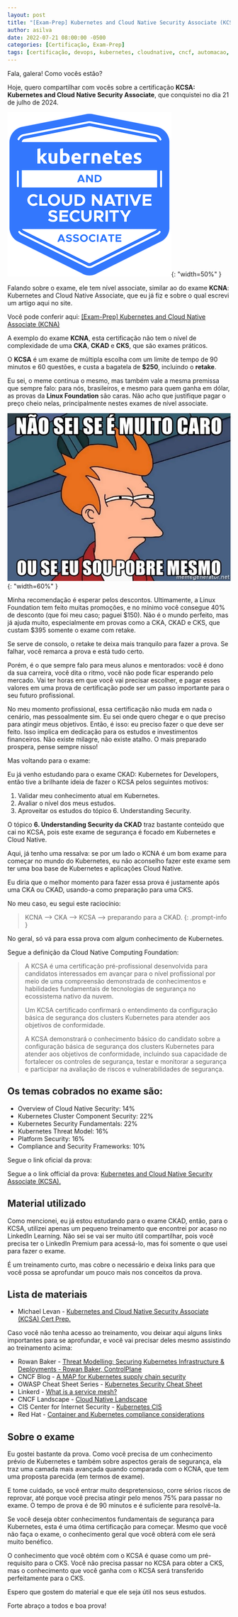 ```yaml
---
layout: post
title: "[Exam-Prep] Kubernetes and Cloud Native Security Associate (KCSA)"
author: asilva
date: 2022-07-21 08:00:00 -0500
categories: [Certificação, Exam-Prep]
tags: [certificação, devops, kubernetes, cloudnative, cncf, automacao, iac, cicd, container, linux, linuxfoundation, sre, sysadmin, observabilidade]
---
```


Fala, galera! Como vocês estão?

Hoje, quero compartilhar com vocês sobre a certificação **KCSA: Kubernetes and Cloud Native Security Associate**, que conquistei no dia 21 de julho de 2024.

![](/assets/img/82/kcsa01.png){: "width=50%" }

Falando sobre o exame, ele tem nível associate, similar ao do exame **KCNA**: Kubernetes and Cloud Native Associate, que eu já fiz e sobre o qual escrevi um artigo aqui no site.

Você pode conferir aqui: <a href="https://unicast.com.br/posts/exam-prep-kcna-kubernetes-cloud-native/" target="_blank">[Exam-Prep] Kubernetes and Cloud Native Associate (KCNA)</a>

A exemplo do exame **KCNA**, esta certificação não tem o nível de complexidade de uma **CKA**, **CKAD** e **CKS**, que são exames práticos.

O **KCSA** é um exame de múltipla escolha com um limite de tempo de 90 minutos e 60 questões, e custa a bagatela de **$250**, incluindo o **retake**.

Eu sei, o meme continua o mesmo, mas também vale a mesma premissa que sempre falo: para nós, brasileiros, e mesmo para quem ganha em dólar, as provas da **Linux Foundation** são caras. Não acho que justifique pagar o preço cheio nelas, principalmente nestes exames de nível associate.

![](/assets/img/82/kcsa02.jpg){: "width=60%" }

Minha recomendação é esperar pelos descontos. Ultimamente, a Linux Foundation tem feito muitas promoções, e no mínimo você consegue 40% de desconto (que foi meu caso; paguei $150). Não é o mundo perfeito, mas já ajuda muito, especialmente em provas como a CKA, CKAD e CKS, que custam $395 somente o exame com retake.

Se serve de consolo, o retake te deixa mais tranquilo para fazer a prova. Se falhar, você remarca a prova e está tudo certo.

Porém, é o que sempre falo para meus alunos e mentorados: você é dono da sua carreira, você dita o ritmo, você não pode ficar esperando pelo mercado. Vai ter horas em que você vai precisar escolher, e pagar esses valores em uma prova de certificação pode ser um passo importante para o seu futuro profissional.

No meu momento profissional, essa certificação não muda em nada o cenário, mas pessoalmente sim. Eu sei onde quero chegar e o que preciso para atingir meus objetivos. Então, é isso: eu preciso fazer o que deve ser feito. Isso implica em dedicação para os estudos e investimentos financeiros. Não existe milagre, não existe atalho. O mais preparado prospera, pense sempre nisso!

Mas voltando para o exame:

Eu já venho estudando para o exame CKAD: Kubernetes for Developers, então tive a brilhante ideia de fazer o KCSA pelos seguintes motivos:

1. Validar meu conhecimento atual em Kubernetes.
2. Avaliar o nível dos meus estudos.
3. Aproveitar os estudos do tópico 6. Understanding Security.

O tópico **6. Understanding Security da CKAD** traz bastante conteúdo que cai no KCSA, pois este exame de segurança é focado em Kubernetes e Cloud Native.

Aqui, já tenho uma ressalva: se por um lado o KCNA é um bom exame para começar no mundo do Kubernetes, eu não aconselho fazer este exame sem ter uma boa base de Kubernetes e aplicações Cloud Native.

Eu diria que o melhor momento para fazer essa prova é justamente após uma CKA ou CKAD, usando-a como preparação para uma CKS.

No meu caso, eu segui este raciocínio:

> KCNA --> CKA --> KCSA --> preparando para a CKAD.
{: .prompt-info }

No geral, só vá para essa prova com algum conhecimento de Kubernetes.

Segue a definição da Cloud Native Computing Foundation:

>A KCSA é uma certificação pré-profissional desenvolvida para candidatos interessados em avançar para o nível profissional por meio de uma compreensão demonstrada de conhecimentos e habilidades fundamentais de tecnologias de segurança no ecossistema nativo da nuvem.
>
>Um KCSA certificado confirmará o entendimento da configuração básica de segurança dos clusters Kubernetes para atender aos objetivos de conformidade.
>
>A KCSA demonstrará o conhecimento básico do candidato sobre a configuração básica de segurança dos clusters Kubernetes para atender aos objetivos de conformidade, incluindo sua capacidade de fortalecer os controles de segurança, testar e monitorar a segurança e participar na avaliação de riscos e vulnerabilidades de segurança.

## **Os temas cobrados no exame são:**

- Overview of Cloud Native Security: 14%
- Kubernetes Cluster Component Security: 22%
- Kubernetes Security Fundamentals: 22%
- Kubernetes Threat Model: 16%
- Platform Security: 16%
- Compliance and Security Frameworks: 10%

Segue o link oficial da prova: 

Segue a o link official da prova: <a href="https://training.linuxfoundation.org/certification/kubernetes-and-cloud-native-security-associate-kcsa/" target="_blank">Kubernetes and Cloud Native Security Associate (KCSA).</a>

## **Material utilizado**

Como mencionei, eu já estou estudando para o exame CKAD, então, para o KCSA, utilizei apenas um pequeno treinamento que encontrei por acaso no LinkedIn Learning. Não sei se vai ser muito útil compartilhar, pois você precisa ter o LinkedIn Premium para acessá-lo, mas foi somente o que usei para fazer o exame.

É um treinamento curto, mas cobre o necessário e deixa links para que você possa se aprofundar um pouco mais nos conceitos da prova.

## **Lista de materiais**

- Michael Levan - <a href="https://www.linkedin.com/learning/cert-prep-kubernetes-and-cloud-native-security-associate-kcsa/what-you-should-know?autoSkip=true&resume=false" target="_blank"> Kubernetes and Cloud Native Security Associate (KCSA) Cert Prep.</a>

Caso você não tenha acesso ao treinamento, vou deixar aqui alguns links importantes para se aprofundar, e você vai precisar deles mesmo assistindo ao treinamento acima:

- Rowan Baker - <a href="https://www.youtube.com/watch?v=AplluksKvzI" target="_blank">Threat Modelling: Securing Kubernetes Infrastructure & Deployments - Rowan Baker, ControlPlane</a>
-  CNCF Blog - <a href="https://www.cncf.io/blog/2022/04/12/a-map-for-kubernetes-supply-chain-security/" target="_blank">A MAP for Kubernetes supply chain security</a>
- OWASP Cheat Sheet Series - <a href="https://cheatsheetseries.owasp.org/cheatsheets/Kubernetes_Security_Cheat_Sheet.html" target="_blank">Kubernetes Security Cheat Sheet</a>
- Linkerd - <a href="https://linkerd.io/what-is-a-service-mesh/#" target="_blank">What is a service mesh?</a>
- CNCF Landscape - <a href="https://landscape.cncf.io/guide#introduction" target="_blank">Cloud Native Landscape</a>
- CIS Center for Internet Security - <a href="https://www.cisecurity.org/benchmark/kubernetes" target="_blank">Kubernetes CIS</a>
- Red Hat - <a href="https://www.redhat.com/en/topics/containers/compliance" target="_blank">Container and Kubernetes compliance considerations</a>

## **Sobre o exame**

Eu gostei bastante da prova. Como você precisa de um conhecimento prévio de Kubernetes e também sobre aspectos gerais de segurança, ela traz uma camada mais avançada quando comparada com o KCNA, que tem uma proposta parecida (em termos de exame).

E tome cuidado, se você entrar muito despretensioso, corre sérios riscos de reprovar, até porque você precisa atingir pelo menos 75% para passar no exame. O tempo de prova é de 90 minutos e é suficiente para resolvê-la.

Se você deseja obter conhecimentos fundamentais de segurança para Kubernetes, esta é uma ótima certificação para começar. Mesmo que você não faça o exame, o conhecimento geral que você obterá com ele será muito benéfico.

O conhecimento que você obtém com o KCSA é quase como um pré-requisito para o CKS. Você não precisa passar no KCSA para obter a CKS, mas o conhecimento que você ganha com o KCSA será transferido perfeitamente para o CKS.

Espero que gostem do material e que ele seja útil nos seus estudos.

Forte abraço a todos e boa prova!
